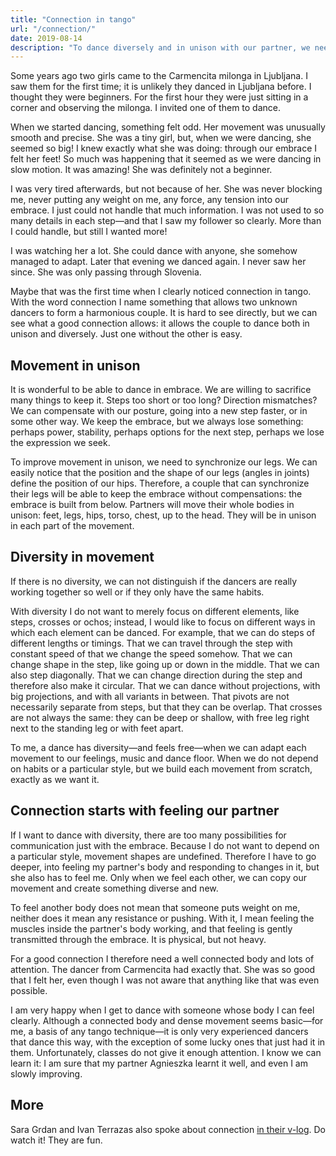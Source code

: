 ```yaml
---
title: "Connection in tango"
url: "/connection/"
date: 2019-08-14
description: "To dance diversely and in unison with our partner, we need to clearly feel their movement. And they need to clearly feel ours."
---
```


Some years ago two girls came to the Carmencita milonga in Ljubljana. I saw them for the first time; it is unlikely they danced in Ljubljana before. I thought they were beginners. For the first hour they were just sitting in a corner and observing the milonga. I invited one of them to dance.

When we started dancing, something felt odd. Her movement was unusually smooth and precise. She was a tiny girl, but, when we were dancing, she seemed so big! I knew exactly what she was doing: through our embrace I felt her feet! So much was happening that it seemed as we were dancing in slow motion. It was amazing! She was definitely not a beginner.

I was very tired afterwards, but not because of her. She was never blocking me, never putting any weight on me, any force, any tension into our embrace. I just could not handle that much information. I was not used to so many details in each step&mdash;and that I saw my follower so clearly. More than I could handle, but still I wanted more!

I was watching her a lot. She could dance with anyone, she somehow managed to adapt. Later that evening we danced again. I never saw her since. She was only passing through Slovenia.

Maybe that was the first time when I clearly noticed connection in tango. With the word connection I name something that allows two unknown dancers to form a harmonious couple. It is hard to see directly, but we can see what a good connection allows: it allows the couple to dance both in unison and diversely. Just one without the other is easy.

Movement in unison
------------------

It is wonderful to be able to dance in embrace. We are willing to sacrifice many things to keep it. Steps too short or too long? Direction mismatches? We can compensate with our posture, going into a new step faster, or in some other way. We keep the embrace, but we always lose something: perhaps power, stability, perhaps options for the next step, perhaps we lose the expression we seek.

To improve movement in unison, we need to synchronize our legs. We can easily notice that the position and the shape of our legs (angles in joints) define the position of our hips. Therefore, a couple that can synchronize their legs will be able to keep the embrace without compensations: the embrace is built from below. Partners will move their whole bodies in unison: feet, legs, hips, torso, chest, up to the head. They will be in unison in each part of the movement.

Diversity in movement
---------------------

If there is no diversity, we can not distinguish if the dancers are really working together so well or if they only have the same habits.

With diversity I do not want to merely focus on different elements, like steps, crosses or ochos; instead, I would like to focus on different ways in which each element can be danced. For example, that we can do steps of different lengths or timings. That we can travel through the step with constant speed of that we change the speed somehow. That we can change shape in the step, like going up or down in the middle. That we can also step diagonally. That we can change direction during the step and therefore also make it circular. That we can dance without projections, with big projections, and with all variants in between. That pivots are not necessarily separate from steps, but that they can be overlap. That crosses are not always the same: they can be deep or shallow, with free leg right next to the standing leg or with feet apart.

To me, a dance has diversity&mdash;and feels free&mdash;when we can adapt each movement to our feelings, music and dance floor. When we do not depend on habits or a particular style, but we build each movement from scratch, exactly as we want it.

Connection starts with feeling our partner
------------------------------------------

If I want to dance with diversity, there are too many possibilities for communication just with the embrace. Because I do not want to depend on a particular style, movement shapes are undefined. Therefore I have to go deeper, into feeling my partner's body and responding to changes in it, but she also has to feel me. Only when we feel each other, we can copy our movement and create something diverse and new.

To feel another body does not mean that someone puts weight on me, neither does it mean any resistance or pushing. With it, I mean feeling the muscles inside the partner's body working, and that feeling is gently transmitted through the embrace. It is physical, but not heavy.

For a good connection I therefore need a well connected body and lots of attention. The dancer from Carmencita had exactly that. She was so good that I felt her, even though I was not aware that anything like that was even possible.

I am very happy when I get to dance with someone whose body I can feel clearly. Although a connected body and dense movement seems basic&mdash;for me, a basis of any tango technique&mdash;it is only very experienced dancers that dance this way, with the exception of some lucky ones that just had it in them. Unfortunately, classes do not give it enough attention. I know we can learn it: I am sure that my partner Agnieszka learnt it well, and even I am slowly improving.

More
----

Sara Grdan and Ivan Terrazas also spoke about connection [in their v-log](https://www.youtube.com/watch?v=ZuQjLcPIYG8). Do watch it! They are fun.

